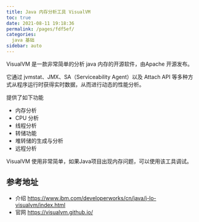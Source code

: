 ```yaml
---
title: Java 内存分析工具 VisualVM
toc: true
date: 2021-08-11 19:18:36
permalink: /pages/fdf5ef/
categories:
  java 基础
sidebar: auto
---
```


VisualVM 是一款非常简单的分析 java 内存的开源软件，由Apache 开源发布。

它通过 jvmstat、JMX、SA（Serviceability Agent）以及 Attach API 等多种方式从程序运行时获得实时数据，从而进行动态的性能分析。


提供了如下功能

- 内存分析
- CPU 分析
- 线程分析
- 转储功能
- 堆转储的生成与分析
- 远程分析

VisualVM 使用非常简单，如果Java项目出现内存问题，可以使用该工具调试。

## 参考地址
- 介绍 https://www.ibm.com/developerworks/cn/java/j-lo-visualvm/index.html
- 官网 https://visualvm.github.io/
